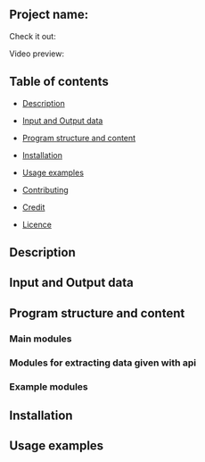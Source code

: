 ## Project name: 

Check it out:


Video preview:


## Table of contents

* [Description](#Description)

* [Input and Output data](#Input-and-Output-Data)

* [Program structure and content](#Program-structure-and-content)

* [Installation](#Installation)

* [Usage examples](#Usage-examples)

* [Contributing](#Contributing)

* [Credit](#Credit)

* [Licence](#Licence)



## Description


## Input and Output data


 ## Program structure and content
 
 ### Main modules
 
 
 
 ### Modules for extracting data given with api
 
 
 ### Example modules
 
 


## Installation



## Usage examples





